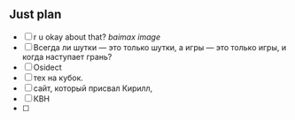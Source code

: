 ## Just plan
- [ ] r u okay about that? *baimax image*
- [ ] Всегда ли шутки — это только шутки, а игры — это только игры, и когда наступает грань?
- [ ] Osidect 
- [ ] тех на кубок.
- [ ] сайт, который присвал Кирилл,
- [ ] КВН 
- [ ]
